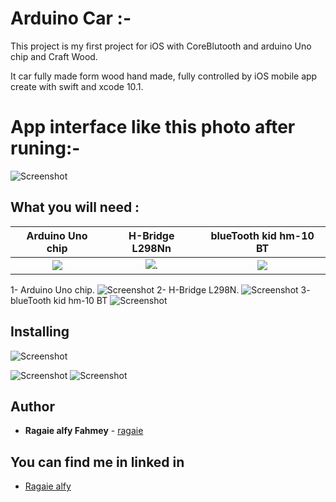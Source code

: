 # Arduino Car :-
This project is my first project for iOS with CoreBlutooth and arduino Uno chip and Craft Wood.

It car fully made form wood hand made, fully controlled by iOS mobile app create with swift and xcode 10.1. 
# App interface like this photo after runing:-
![Screenshot](https://github.com/ragaie/Ardunio-iOS/blob/master/TestPeripheral/screen%20shot%20/Simulator%20Screen%20Shot%20-%20iPhone%20Xʀ%20-%202019-11-02%20at%2021.44.01.png)
## What you will need :



Arduino Uno chip             |  H-Bridge L298Nn           |      blueTooth kid hm-10 BT
:-------------------------:|:-------------------------:   |:-------------------------:
![](https://github.com/ragaie/Ardunio-iOS/blob/master/TestPeripheral/screen%20shot%20/Arduino%20Uno.jpg)  |  ![](https://github.com/ragaie/Ardunio-iOS/blob/master/TestPeripheral/screen%20shot%20/H-Bridge%20L298N.jpg). |  ![](https://github.com/ragaie/Ardunio-iOS/blob/master/TestPeripheral/screen%20shot%20/hm-10%20BT.jpg)



1- Arduino Uno chip.
![Screenshot](https://github.com/ragaie/Ardunio-iOS/blob/master/TestPeripheral/screen%20shot%20/Arduino%20Uno.jpg)
2- H-Bridge L298N.
![Screenshot](https://github.com/ragaie/Ardunio-iOS/blob/master/TestPeripheral/screen%20shot%20/H-Bridge%20L298N.jpg)
3- blueTooth kid hm-10 BT
![Screenshot](https://github.com/ragaie/Ardunio-iOS/blob/master/TestPeripheral/screen%20shot%20/hm-10%20BT.jpg)

##  Installing

![Screenshot](https://github.com/ragaie/BottomActionSheet/blob/master/date1.png)

![Screenshot](https://github.com/ragaie/BottomActionSheet/blob/master/picker2.png)
![Screenshot](https://github.com/ragaie/BottomActionSheet/blob/master/custom1.png)


## Author

* **Ragaie alfy Fahmey**  - [ragaie](https://github.com/ragaie)

## You can find me in linked in 
- [Ragaie alfy](www.linkedin.com/in/ragaie-alfy)
